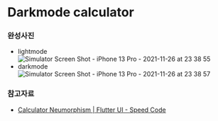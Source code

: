 # Darkmode calculator


### 완성사진
- lightmode
![Simulator Screen Shot - iPhone 13 Pro - 2021-11-26 at 23 38 55](https://user-images.githubusercontent.com/74299463/143598130-2eb8f1c7-8074-41a4-a55e-28392eba621d.png)
- darkmode
![Simulator Screen Shot - iPhone 13 Pro - 2021-11-26 at 23 38 57](https://user-images.githubusercontent.com/74299463/143598144-49219972-b568-43f6-b229-c0ad8b640008.png)


### 참고자료
- [Calculator Neumorphism | Flutter UI - Speed Code](https://youtu.be/oYxDnW8sXZQ)
